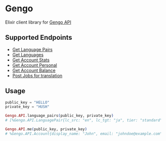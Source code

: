 # Gengo

Elixir client library for [Gengo API](http://developers.gengo.com)

## Supported Endpoints

- [Get Language Pairs](http://developers.gengo.com/v2/api_methods/service/#language-pairs-get)
- [Get Languages](http://developers.gengo.com/v2/api_methods/service/#languages-get)
- [Get Account Stats](http://developers.gengo.com/v2/api_methods/account/#stats-get)
- [Get Account Personal](http://developers.gengo.com/v2/api_methods/account/#me-get)
- [Get Account Balance](http://developers.gengo.com/v2/api_methods/account/#balance-get)
- [Post Jobs for translation](http://developers.gengo.com/v2/api_methods/jobs/#jobs-post)

## Usage

```elixir
public_key = "HELLO"
private_key = "HUSH"

Gengo.API.language_pairs(public_key, private_key)
# [%Gengo.API.LanguagePair{lc_src: "en", lc_tgt: "ja", tier: "standard", unit_price: 0.05, currency: "USD"}, ..]

Gengo.API.me(public_key, private_key)
# %Gengo.API.Account{display_name: "John", email: "johndoe@example.com",full_name: "John Doe", language_code: "en"}
```
